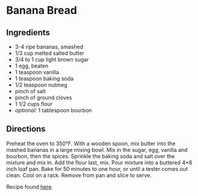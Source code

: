 Banana Bread
============

Ingredients
-----------
* 3-4 ripe bananas, smashed
* 1/3 cup melted salted butter
* 3/4 to 1 cup light brown sugar
* 1 egg, beaten
* 1 teaspoon vanilla
* 1 teaspoon baking soda
* 1/2 teaspoon nutmeg
* pinch of salt
* pinch of ground cloves
* 1 1/2 cups flour
* _optional_: 1 tablespoon bourbon

Directions
----------
Preheat the oven to 350°F. With a wooden spoon, mix butter into the mashed
bananas in a large mixing bowl. Mix in the sugar, egg, vanilla and bourbon,
then the spices. Sprinkle the baking soda and salt over the mixture and mix in.
Add the flour last, mix. Pour mixture into a buttered 4×8 inch loaf pan. Bake
for 50 minutes to one hour, or until a tester comes out clean. Cool on a rack.
Remove from pan and slice to serve.


Recipe found [here](http://smittenkitchen.com/blog/2006/11/speckled-for-the-freckled/).

